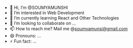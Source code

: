 - 👋 Hi, I’m @SOUMYAMUNSHI
- 👀 I’m interested in Web Development
- 🌱 I’m currently learning React and Other Technologies
- 💞️ I’m looking to collaborate on ...
- 📫 How to reach me? Mail me @soumyamunsi@gmail.com
- 😄 Pronouns: ...
- ⚡ Fun fact: ...

<!---
SOUMYAMUNSHI/SOUMYAMUNSHI is a ✨ special ✨ repository because its `README.md` (this file) appears on your GitHub profile.
You can click the Preview link to take a look at your changes.
--->
